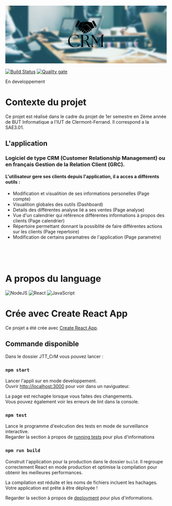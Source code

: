 ![Alt text](./Doc/Image1.png)

[![Build Status](https://codefirst.iut.uca.fr/api/badges/maxence.lanone/JTT_CrM/status.svg)](https://codefirst.iut.uca.fr/maxence.lanone/JTT_CrM)
[![Quality gate](https://codefirst.iut.uca.fr/sonar/api/project_badges/quality_gate?project=jtt_crm&token=f3cf8928cde66bc2aaa1131ec7c4e18f0ae13a33)](https://codefirst.iut.uca.fr/sonar/dashboard?id=jtt_crm)


En developpement

# Contexte du projet

Ce projet est réalisé dans le cadre du projet de 1er semestre en 2ème année de BUT Informatique a l'IUT de Clermont-Ferrand.
Il correspond a la SAE3.01.

## L'application

### Logiciel de type CRM (Customer Relationship Management) ou en français Gestion de la Relation Client (GRC).

#### L'utilisateur gere ses clients depuis l'application, il a acces a différents outils :

- Modification et visualition de ses informations personelles (Page compte)
- Visualition globales des outils (Dashboard)
- Details des différentes analyse lié a ses ventes (Page analyse)
- Vue d'un calendrier qui référence différentes informations à propos des clients (Page calendrier)
- Répertoire permettant donnant la possiblité de faire différentes actions sur les clients (Page repertoire)
- Modification de certains paramatres de l'application (Page parametre)

<br>
<br>
<br>

# A propos du language
![NodeJS](https://img.shields.io/badge/node.js-6DA55F?style=for-the-badge&logo=node.js&logoColor=white)
![React](https://img.shields.io/badge/react-%2320232a.svg?style=for-the-badge&logo=react&logoColor=%2361DAFB)
![JavaScript](https://img.shields.io/badge/javascript-%23323330.svg?style=for-the-badge&logo=javascript&logoColor=%23F7DF1E)
# Crée avec Create React App

Ce projet a été crée avec [Create React App](https://github.com/facebook/create-react-app).

## Commande disponible

Dans le dossier JTT_CrM vous pouvez lancer :

### `npm start`

Lancer l'appli sur en mode developpement.\
Ouvrir [http://localhost:3000](http://localhost:3000) pour voir dans un naviguateur.

La page est rechagée lorsque vous faites des changements.\
Vous pouvez également voir les erreurs de lint dans la console.

### `npm test`

Lance le programme d'exécution des tests en mode de surveillance interactive.\
Regarder la section à propos de [running tests](https://facebook.github.io/create-react-app/docs/running-tests) pour plus d'informations

### `npm run build`

Construit l'application pour la production dans le dossier `build`.
Il regroupe correctement React en mode production et optimise la compilation pour obtenir les meilleures performances.

La compilation est réduite et les noms de fichiers incluent les hachages.
Votre application est prête à être déployée !

Regarder la section à propos de [deployment](https://facebook.github.io/create-react-app/docs/deployment) pour plus d'informations.
